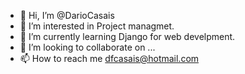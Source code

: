 - 👋 Hi, I’m @DarioCasais
- 👀 I’m interested in Project managmet.
- 🌱 I’m currently learning Django for web develpment.
- 💞️ I’m looking to collaborate on ... 
- 📫 How to reach me dfcasais@hotmail.com

<!---
DarioCasais/DarioCasais is a ✨ special ✨ repository because its `README.md` (this file) appears on your GitHub profile.
You can click the Preview link to take a look at your changes.
--->
